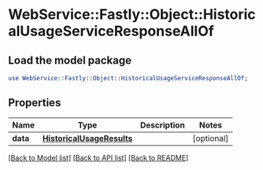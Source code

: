 # WebService::Fastly::Object::HistoricalUsageServiceResponseAllOf

## Load the model package
```perl
use WebService::Fastly::Object::HistoricalUsageServiceResponseAllOf;
```

## Properties
Name | Type | Description | Notes
------------ | ------------- | ------------- | -------------
**data** | [**HistoricalUsageResults**](HistoricalUsageResults.md) |  | [optional] 

[[Back to Model list]](../README.md#documentation-for-models) [[Back to API list]](../README.md#documentation-for-api-endpoints) [[Back to README]](../README.md)


